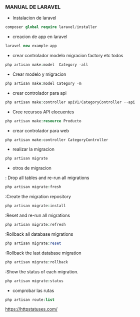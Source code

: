 ### MANUAL DE LARAVEL ###

- Instalacion de laravel
```php
composer global require laravel/installer
``` 

- creacion de app en laravel
```php
laravel new example-app
```

- crear controlador modelo migracion factory etc todos
```php
php artisan make:model  Category -all
```

- Crear modelo y migracion
```php
php artisan make:model Category -m
```

- crear controlador para api
```php
php artisan make:controller apiV1/CategoryController --api
```

- Cree recursos API elocuentes
```php
php artisan make:resource Producto
```

- crear controlador para web
```php
php artisan make:controller CategoryController
```

- realizar la migracion 
```php
php artisan migrate
```

- otros de migracion 

: Drop all tables and re-run all migrations 
```php
php artisan migrate:fresh
```

:Create the migration repository
```php
php artisan migrate:install
```

:Reset and re-run all migrations
```php
php artisan migrate:refresh
```

:Rollback all database migrations
```php
php artisan migrate:reset
```

:Rollback the last database migration
```php
php artisan migrate:rollback
```

:Show the status of each migration.
```php
php artisan migrate:status
```      
        
- comprobar las rutas         
```php
php artisan route:list
``` 
https://httpstatuses.com/














              
         
